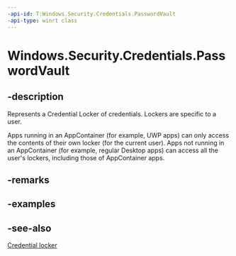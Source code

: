 ```yaml
---
-api-id: T:Windows.Security.Credentials.PasswordVault
-api-type: winrt class
---
```


<!-- Class syntax.
public class PasswordVault : Windows.Security.Credentials.IPasswordVault
-->

# Windows.Security.Credentials.PasswordVault

## -description
Represents a Credential Locker of credentials. Lockers are specific to a user.

Apps running in an AppContainer (for example, UWP apps) can only access the contents of their own locker (for the current user). Apps not running in an AppContainer (for example, regular Desktop apps) can access all the user's lockers, including those of AppContainer apps.

## -remarks

## -examples

## -see-also

[Credential locker](/windows/uwp/security/credential-locker)
